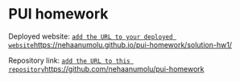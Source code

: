 # PUI homework

Deployed website: [`add the URL to your deployed website`](https://nehaanumolu.github.io/pui-homework/solution-hw1/)https://nehaanumolu.github.io/pui-homework/solution-hw1/

Repository link: [`add the URL to this repository`](https://github.com/nehaanumolu/pui-homework)https://github.com/nehaanumolu/pui-homework
